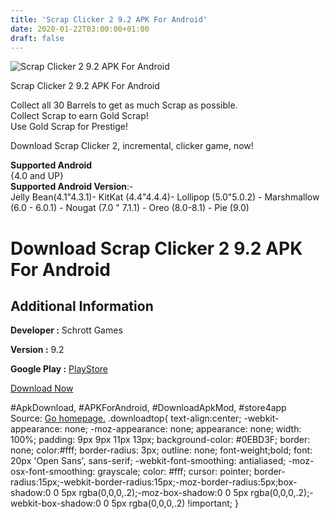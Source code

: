 ```yaml
---
title: 'Scrap Clicker 2 9.2 APK For Android'
date: 2020-01-22T03:00:00+01:00
draft: false
---
```


![Scrap Clicker 2 9.2 APK For Android](https://i1.wp.com/apkhome.net/wp-content/uploads/2020/01/Scrap-Clicker-2-9.2-APK.png "Scrap Clicker 2 9.2 APK For Android")

  

Scrap Clicker 2 9.2 APK For Android

Collect all 30 Barrels to get as much Scrap as possible.  
Collect Scrap to earn Gold Scrap!  
Use Gold Scrap for Prestige!

Download Scrap Clicker 2, incremental, clicker game, now!

**Supported Android**  
{4.0 and UP}  
**Supported Android Version**:-  
Jelly Bean(4.1"4.3.1)- KitKat (4.4"4.4.4)- Lollipop (5.0"5.0.2) - Marshmallow (6.0 - 6.0.1) - Nougat (7.0 " 7.1.1) - Oreo (8.0-8.1) - Pie (9.0)

Download Scrap Clicker 2 9.2 APK For Android
============================================

Additional Information
----------------------

**Developer :** Schrott Games

**Version :** 9.2

**Google Play :** [PlayStore](https://play.google.com/store/apps/details?id=com.scrap.clicker.android)

  

[Download Now](https://store4app.co/post/scrap-clicker-2-9-2-apk-for-android_1579619002)

  
#ApkDownload, #APKForAndroid, #DownloadApkMod, #store4app  
Source: [Go homepage.](https://store4app.co/post/scrap-clicker-2-9-2-apk-for-android_1579619002) .downloadtop{ text-align:center; -webkit-appearance: none; -moz-appearance: none; appearance: none; width: 100%; padding: 9px 9px 11px 13px; background-color: #0EBD3F; border: none; color:#fff; border-radius: 3px; outline: none; font-weight;bold; font: 20px 'Open Sans', sans-serif; -webkit-font-smoothing: antialiased; -moz-osx-font-smoothing: grayscale; color: #fff; cursor: pointer; border-radius:15px;-webkit-border-radius:15px;-moz-border-radius:5px;box-shadow:0 0 5px rgba(0,0,0,.2);-moz-box-shadow:0 0 5px rgba(0,0,0,.2);-webkit-box-shadow:0 0 5px rgba(0,0,0,.2) !important; }